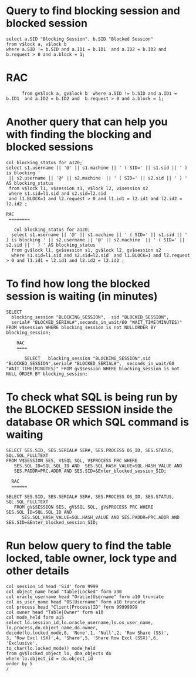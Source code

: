 
Query to find blocking session and blocked session
========================================================
```
select a.SID "Blocking Session", b.SID "Blocked Session"  
from v$lock a, v$lock b 
where a.SID != b.SID and a.ID1 = b.ID1  and a.ID2 = b.ID2 and 
b.request > 0 and a.block = 1;
```
     
   RAC
   ====
```   select a.SID "Blocking Session", b.SID "Blocked Session"  
      from gv$lock a, gv$lock b  where a.SID != b.SID and a.ID1 = b.ID1  and a.ID2 = b.ID2 and  b.request > 0 and a.block = 1;
```


Another query that can help you with finding the blocking and blocked sessions
===============================================================================
```
col blocking_status for a120;
select s1.username || '@' || s1.machine || ' ( SID=' || s1.sid || ' ) is blocking '
 || s2.username || '@' || s2.machine  || ' ( SID=' || s2.sid || ' ) ' AS blocking_status
 from v$lock l1, v$session s1, v$lock l2, v$session s2
 where s1.sid=l1.sid and s2.sid=l2.sid
 and l1.BLOCK=1 and l2.request > 0 and l1.id1 = l2.id1 and l2.id2 = l2.id2 ;
```
    RAC
     ========
  ```   
     col blocking_status for a120;
    select s1.username || '@' || s1.machine || ' ( SID=' || s1.sid || ' ) is blocking ' || s2.username || '@' || s2.machine  || ' ( SID=' || s2.sid || ' ) ' AS blocking_status
    from gv$lock l1, gv$session s1, gv$lock l2, gv$session s2
    where s1.sid=l1.sid and s2.sid=l2.sid  and l1.BLOCK=1 and l2.request > 0 and l1.id1 = l2.id1 and l2.id2 = l2.id2 ;
```

To find how long the blocked session is waiting (in minutes)
===============================================================
```
SELECT 
  blocking_session "BLOCKING_SESSION",  sid "BLOCKED_SESSION",
  serial# "BLOCKED_SERIAL#",seconds_in_wait/60 "WAIT_TIME(MINUTES)"
FROM v$session WHERE blocking_session is not NULLORDER BY blocking_session;
```
        RAC
        ====
 ```       
        SELECT   blocking_session "BLOCKING_SESSION",sid "BLOCKED_SESSION",serial# "BLOCKED_SERIAL#",  seconds_in_wait/60 "WAIT_TIME(MINUTES)" FROM gv$session WHERE blocking_session is not NULL ORDER BY blocking_session;
```
To check what SQL is being run by the BLOCKED SESSION inside the database OR which SQL command is waiting
=========================================================================================
```
SELECT SES.SID, SES.SERIAL# SER#, SES.PROCESS OS_ID, SES.STATUS, SQL.SQL_FULLTEXT
FROM V$SESSION SES, V$SQL SQL, V$PROCESS PRC WHERE
   SES.SQL_ID=SQL.SQL_ID AND  SES.SQL_HASH_VALUE=SQL.HASH_VALUE AND 
   SES.PADDR=PRC.ADDR AND SES.SID=&Enter_blocked_session_SID;
```
      RAC
      ======
   ```
   SELECT SES.SID, SES.SERIAL# SER#, SES.PROCESS OS_ID, SES.STATUS, SQL.SQL_FULLTEXT
      FROM gV$SESSION SES, gV$SQL SQL, gV$PROCESS PRC WHERE SES.SQL_ID=SQL.SQL_ID AND
         SES.SQL_HASH_VALUE=SQL.HASH_VALUE AND SES.PADDR=PRC.ADDR AND SES.SID=&Enter_blocked_session_SID;
```
Run below query to find the table locked, table owner, lock type and other details
===============================================================================
```
col session_id head 'Sid' form 9999
col object_name head "Table|Locked" form a30
col oracle_username head "Oracle|Username" form a10 truncate 
col os_user_name head "OS|Username" form a10 truncate 
col process head "Client|Process|ID" form 99999999
col owner head "Table|Owner" form a10
col mode_held form a15
select lo.session_id,lo.oracle_username,lo.os_user_name,
lo.process,do.object_name,do.owner,
decode(lo.locked_mode,0, 'None',1, 'Null',2, 'Row Share (SS)',
3, 'Row Excl (SX)',4, 'Share',5, 'Share Row Excl (SSX)',6, 'Exclusive',
to_char(lo.locked_mode)) mode_held
from gv$locked_object lo, dba_objects do
where lo.object_id = do.object_id
order by 5
/
```



